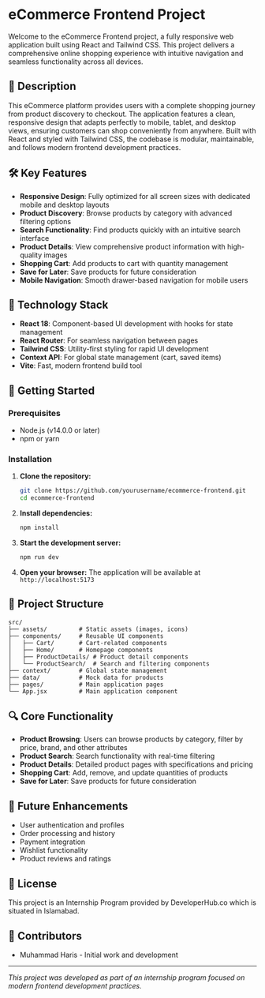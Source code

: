 # eCommerce Frontend Project

Welcome to the eCommerce Frontend project, a fully responsive web application built using React and Tailwind CSS. This project delivers a comprehensive online shopping experience with intuitive navigation and seamless functionality across all devices.

## 📖 Description

This eCommerce platform provides users with a complete shopping journey from product discovery to checkout. The application features a clean, responsive design that adapts perfectly to mobile, tablet, and desktop views, ensuring customers can shop conveniently from anywhere. Built with React and styled with Tailwind CSS, the codebase is modular, maintainable, and follows modern frontend development practices.

## 🛠 Key Features

- **Responsive Design**: Fully optimized for all screen sizes with dedicated mobile and desktop layouts
- **Product Discovery**: Browse products by category with advanced filtering options
- **Search Functionality**: Find products quickly with an intuitive search interface
- **Product Details**: View comprehensive product information with high-quality images
- **Shopping Cart**: Add products to cart with quantity management
- **Save for Later**: Save products for future consideration
- **Mobile Navigation**: Smooth drawer-based navigation for mobile users

## 🧰 Technology Stack

- **React 18**: Component-based UI development with hooks for state management
- **React Router**: For seamless navigation between pages
- **Tailwind CSS**: Utility-first styling for rapid UI development
- **Context API**: For global state management (cart, saved items)
- **Vite**: Fast, modern frontend build tool

## 🚀 Getting Started

### Prerequisites

- Node.js (v14.0.0 or later)
- npm or yarn

### Installation

1. **Clone the repository:**
   ```bash
   git clone https://github.com/yourusername/ecommerce-frontend.git
   cd ecommerce-frontend
   ```

2. **Install dependencies:**
   ```bash
   npm install
   ```

3. **Start the development server:**
   ```bash
   npm run dev
   ```

4. **Open your browser:**
   The application will be available at `http://localhost:5173`

## 📁 Project Structure

```
src/
├── assets/         # Static assets (images, icons)
├── components/     # Reusable UI components
│   ├── Cart/       # Cart-related components
│   ├── Home/       # Homepage components
│   ├── ProductDetails/ # Product detail components
│   └── ProductSearch/  # Search and filtering components
├── context/        # Global state management
├── data/           # Mock data for products
├── pages/          # Main application pages
└── App.jsx         # Main application component
```

## 🔍 Core Functionality

- **Product Browsing**: Users can browse products by category, filter by price, brand, and other attributes
- **Product Search**: Search functionality with real-time filtering
- **Product Details**: Detailed product pages with specifications and pricing
- **Shopping Cart**: Add, remove, and update quantities of products
- **Save for Later**: Save products for future consideration

## 🧩 Future Enhancements

- User authentication and profiles
- Order processing and history
- Payment integration
- Wishlist functionality
- Product reviews and ratings

## 📝 License

This project is an Internship Program provided by DeveloperHub.co which is situated in Islamabad.

## 👥 Contributors

- Muhammad Haris - Initial work and development

---

*This project was developed as part of an internship program focused on modern frontend development practices.*
